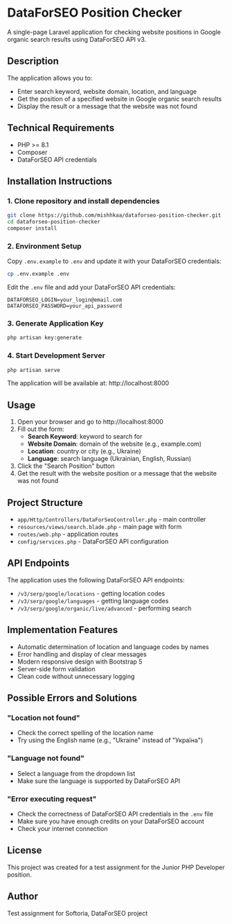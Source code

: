# DataForSEO Position Checker

A single-page Laravel application for checking website positions in Google organic search results using DataForSEO API v3.

## Description

The application allows you to:
- Enter search keyword, website domain, location, and language
- Get the position of a specified website in Google organic search results
- Display the result or a message that the website was not found

## Technical Requirements

- PHP >= 8.1
- Composer
- DataForSEO API credentials

## Installation Instructions

### 1. Clone repository and install dependencies

```bash
git clone https://github.com/mishhkaa/dataforseo-position-checker.git
cd dataforseo-position-checker
composer install
```

### 2. Environment Setup

Copy `.env.example` to `.env` and update it with your DataForSEO credentials:

```bash
cp .env.example .env
```

Edit the `.env` file and add your DataForSEO API credentials:

```env
DATAFORSEO_LOGIN=your_login@email.com
DATAFORSEO_PASSWORD=your_api_password
```

### 3. Generate Application Key

```bash
php artisan key:generate
```

### 4. Start Development Server

```bash
php artisan serve
```

The application will be available at: http://localhost:8000

## Usage

1. Open your browser and go to http://localhost:8000
2. Fill out the form:
   - **Search Keyword**: keyword to search for
   - **Website Domain**: domain of the website (e.g., example.com)
   - **Location**: country or city (e.g., Ukraine)
   - **Language**: search language (Ukrainian, English, Russian)
3. Click the "Search Position" button
4. Get the result with the website position or a message that the website was not found

## Project Structure

- `app/Http/Controllers/DataForSeoController.php` - main controller
- `resources/views/search.blade.php` - main page with form
- `routes/web.php` - application routes
- `config/services.php` - DataForSEO API configuration

## API Endpoints

The application uses the following DataForSEO API endpoints:

- `/v3/serp/google/locations` - getting location codes
- `/v3/serp/google/languages` - getting language codes
- `/v3/serp/google/organic/live/advanced` - performing search

## Implementation Features

- Automatic determination of location and language codes by names
- Error handling and display of clear messages
- Modern responsive design with Bootstrap 5
- Server-side form validation
- Clean code without unnecessary logging

## Possible Errors and Solutions

### "Location not found"
- Check the correct spelling of the location name
- Try using the English name (e.g., "Ukraine" instead of "Україна")

### "Language not found"
- Select a language from the dropdown list
- Make sure the language is supported by DataForSEO API

### "Error executing request"
- Check the correctness of DataForSEO API credentials in the `.env` file
- Make sure you have enough credits on your DataForSEO account
- Check your internet connection

## License

This project was created for a test assignment for the Junior PHP Developer position.

## Author

Test assignment for Softoria, DataForSEO project
